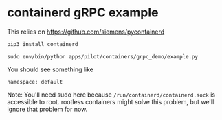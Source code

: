 # containerd gRPC example

This relies on https://github.com/siemens/pycontainerd
```sh
pip3 install containerd
```

```shell
sudo env/bin/python apps/pilot/containers/grpc_demo/example.py
```
You should see something like 
```shell
namespace: default
```

Note: You'll need sudo here because `/run/containerd/containerd.sock` is accessible to root. rootless containers might solve this problem, but we'll ignore that problem for now.